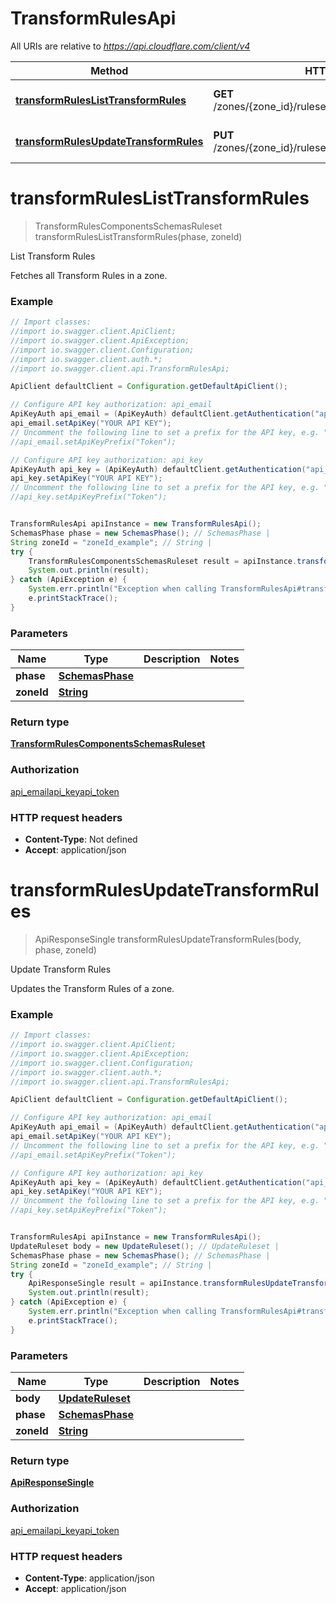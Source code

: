 # TransformRulesApi

All URIs are relative to *https://api.cloudflare.com/client/v4*

Method | HTTP request | Description
------------- | ------------- | -------------
[**transformRulesListTransformRules**](TransformRulesApi.md#transformRulesListTransformRules) | **GET** /zones/{zone_id}/rulesets/phases/{phase}/entrypoint | List Transform Rules
[**transformRulesUpdateTransformRules**](TransformRulesApi.md#transformRulesUpdateTransformRules) | **PUT** /zones/{zone_id}/rulesets/phases/{phase}/entrypoint | Update Transform Rules

<a name="transformRulesListTransformRules"></a>
# **transformRulesListTransformRules**
> TransformRulesComponentsSchemasRuleset transformRulesListTransformRules(phase, zoneId)

List Transform Rules

Fetches all Transform Rules in a zone.

### Example
```java
// Import classes:
//import io.swagger.client.ApiClient;
//import io.swagger.client.ApiException;
//import io.swagger.client.Configuration;
//import io.swagger.client.auth.*;
//import io.swagger.client.api.TransformRulesApi;

ApiClient defaultClient = Configuration.getDefaultApiClient();

// Configure API key authorization: api_email
ApiKeyAuth api_email = (ApiKeyAuth) defaultClient.getAuthentication("api_email");
api_email.setApiKey("YOUR API KEY");
// Uncomment the following line to set a prefix for the API key, e.g. "Token" (defaults to null)
//api_email.setApiKeyPrefix("Token");

// Configure API key authorization: api_key
ApiKeyAuth api_key = (ApiKeyAuth) defaultClient.getAuthentication("api_key");
api_key.setApiKey("YOUR API KEY");
// Uncomment the following line to set a prefix for the API key, e.g. "Token" (defaults to null)
//api_key.setApiKeyPrefix("Token");


TransformRulesApi apiInstance = new TransformRulesApi();
SchemasPhase phase = new SchemasPhase(); // SchemasPhase | 
String zoneId = "zoneId_example"; // String | 
try {
    TransformRulesComponentsSchemasRuleset result = apiInstance.transformRulesListTransformRules(phase, zoneId);
    System.out.println(result);
} catch (ApiException e) {
    System.err.println("Exception when calling TransformRulesApi#transformRulesListTransformRules");
    e.printStackTrace();
}
```

### Parameters

Name | Type | Description  | Notes
------------- | ------------- | ------------- | -------------
 **phase** | [**SchemasPhase**](.md)|  |
 **zoneId** | [**String**](.md)|  |

### Return type

[**TransformRulesComponentsSchemasRuleset**](TransformRulesComponentsSchemasRuleset.md)

### Authorization

[api_email](../README.md#api_email)[api_key](../README.md#api_key)[api_token](../README.md#api_token)

### HTTP request headers

 - **Content-Type**: Not defined
 - **Accept**: application/json

<a name="transformRulesUpdateTransformRules"></a>
# **transformRulesUpdateTransformRules**
> ApiResponseSingle transformRulesUpdateTransformRules(body, phase, zoneId)

Update Transform Rules

Updates the Transform Rules of a zone.

### Example
```java
// Import classes:
//import io.swagger.client.ApiClient;
//import io.swagger.client.ApiException;
//import io.swagger.client.Configuration;
//import io.swagger.client.auth.*;
//import io.swagger.client.api.TransformRulesApi;

ApiClient defaultClient = Configuration.getDefaultApiClient();

// Configure API key authorization: api_email
ApiKeyAuth api_email = (ApiKeyAuth) defaultClient.getAuthentication("api_email");
api_email.setApiKey("YOUR API KEY");
// Uncomment the following line to set a prefix for the API key, e.g. "Token" (defaults to null)
//api_email.setApiKeyPrefix("Token");

// Configure API key authorization: api_key
ApiKeyAuth api_key = (ApiKeyAuth) defaultClient.getAuthentication("api_key");
api_key.setApiKey("YOUR API KEY");
// Uncomment the following line to set a prefix for the API key, e.g. "Token" (defaults to null)
//api_key.setApiKeyPrefix("Token");


TransformRulesApi apiInstance = new TransformRulesApi();
UpdateRuleset body = new UpdateRuleset(); // UpdateRuleset | 
SchemasPhase phase = new SchemasPhase(); // SchemasPhase | 
String zoneId = "zoneId_example"; // String | 
try {
    ApiResponseSingle result = apiInstance.transformRulesUpdateTransformRules(body, phase, zoneId);
    System.out.println(result);
} catch (ApiException e) {
    System.err.println("Exception when calling TransformRulesApi#transformRulesUpdateTransformRules");
    e.printStackTrace();
}
```

### Parameters

Name | Type | Description  | Notes
------------- | ------------- | ------------- | -------------
 **body** | [**UpdateRuleset**](UpdateRuleset.md)|  |
 **phase** | [**SchemasPhase**](.md)|  |
 **zoneId** | [**String**](.md)|  |

### Return type

[**ApiResponseSingle**](ApiResponseSingle.md)

### Authorization

[api_email](../README.md#api_email)[api_key](../README.md#api_key)[api_token](../README.md#api_token)

### HTTP request headers

 - **Content-Type**: application/json
 - **Accept**: application/json

